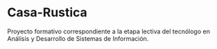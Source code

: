 # Casa-Rustica
Proyecto formativo correspondiente a la etapa lectiva del tecnólogo en Análisis y Desarrollo de Sistemas de Información. 
